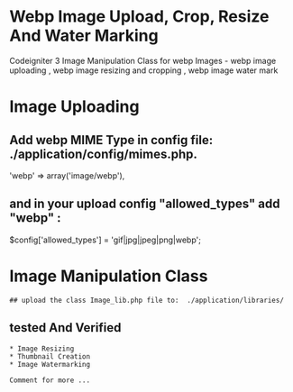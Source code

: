# Webp Image Upload, Crop, Resize And Water Marking
Codeigniter 3 Image Manipulation Class for webp Images - webp image uploading , webp image resizing and cropping , webp image water mark

# Image Uploading

 ## Add webp MIME Type in config file: ./application/config/mimes.php.
   
   'webp'   =>  array('image/webp'), 
 
 ## and in your upload config "allowed_types" add "webp" :
 
   $config['allowed_types'] = 'gif|jpg|jpeg|png|webp';
   
 # Image Manipulation Class
    ## upload the class Image_lib.php file to:  ./application/libraries/
   
   tested And Verified 
   -------------------
   
    * Image Resizing
    * Thumbnail Creation
    * Image Watermarking 
    
    Comment for more ...
